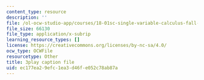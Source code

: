 ```yaml
---
content_type: resource
description: ''
file: /ol-ocw-studio-app/courses/18-01sc-single-variable-calculus-fall-2010/ec177ea29efc1ea3d46fe052c78ab87a_eRCN3daFCmU.srt
file_size: 66130
file_type: application/x-subrip
learning_resource_types: []
license: https://creativecommons.org/licenses/by-nc-sa/4.0/
ocw_type: OCWFile
resourcetype: Other
title: 3play caption file
uid: ec177ea2-9efc-1ea3-d46f-e052c78ab87a
---
```


